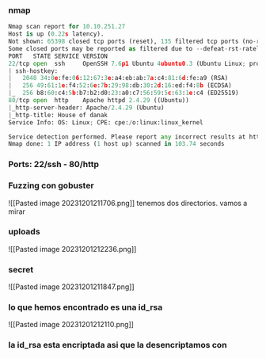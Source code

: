 ### nmap
```python
Nmap scan report for 10.10.251.27
Host is up (0.22s latency).
Not shown: 65398 closed tcp ports (reset), 135 filtered tcp ports (no-response)
Some closed ports may be reported as filtered due to --defeat-rst-ratelimit
PORT   STATE SERVICE VERSION
22/tcp open  ssh     OpenSSH 7.6p1 Ubuntu 4ubuntu0.3 (Ubuntu Linux; protocol 2.0)
| ssh-hostkey: 
|   2048 34:0e:fe:06:12:67:3e:a4:eb:ab:7a:c4:81:6d:fe:a9 (RSA)
|   256 49:61:1e:f4:52:6e:7b:29:98:db:30:2d:16:ed:f4:8b (ECDSA)
|_  256 b8:60:c4:5b:b7:b2:d0:23:a0:c7:56:59:5c:63:1e:c4 (ED25519)
80/tcp open  http    Apache httpd 2.4.29 ((Ubuntu))
|_http-server-header: Apache/2.4.29 (Ubuntu)
|_http-title: House of danak
Service Info: OS: Linux; CPE: cpe:/o:linux:linux_kernel

Service detection performed. Please report any incorrect results at https://nmap.org/submit/ .
Nmap done: 1 IP address (1 host up) scanned in 103.74 seconds
```

### Ports: 22/ssh - 80/http

### Fuzzing con gobuster
![[Pasted image 20231201211706.png]]
tenemos dos directorios. vamos a mirar

### uploads
![[Pasted image 20231201212236.png]]

### secret
![[Pasted image 20231201211847.png]]
###  lo que hemos encontrado es una id_rsa
![[Pasted image 20231201212110.png]]
### la id_rsa esta encriptada asi que la desencriptamos con 